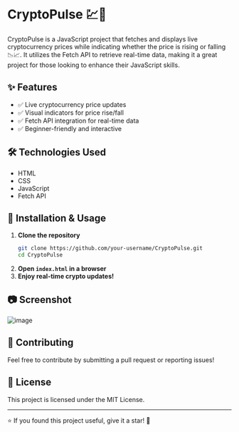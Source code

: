 # CryptoPulse 💹🚀  

CryptoPulse is a JavaScript project that fetches and displays live cryptocurrency prices while indicating whether the price is rising or falling 📉📈. It utilizes the Fetch API to retrieve real-time data, making it a great project for those looking to enhance their JavaScript skills.  

## ✨ Features  
- ✅ Live cryptocurrency price updates  
- ✅ Visual indicators for price rise/fall  
- ✅ Fetch API integration for real-time data  
- ✅ Beginner-friendly and interactive  

## 🛠️ Technologies Used  
- HTML  
- CSS  
- JavaScript  
- Fetch API  

## 🚀 Installation & Usage  

1. **Clone the repository**  
   ```sh
   git clone https://github.com/your-username/CryptoPulse.git
   cd CryptoPulse
   ```
2. **Open `index.html` in a browser**  
3. **Enjoy real-time crypto updates!**  

## 📷 Screenshot  
![image](https://github.com/user-attachments/assets/0c47e163-437c-47e7-b3e5-d495480be407)
 

## 🤝 Contributing  
Feel free to contribute by submitting a pull request or reporting issues!  

## 📜 License  
This project is licensed under the MIT License.  

---

⭐ If you found this project useful, give it a star! 🚀  
